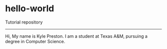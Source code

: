 # hello-world
Tutorial repository 

------------------
Hi, 
My name is Kyle Preston. I am a student at Texas A&M, pursuing a degree in Computer Science. 
